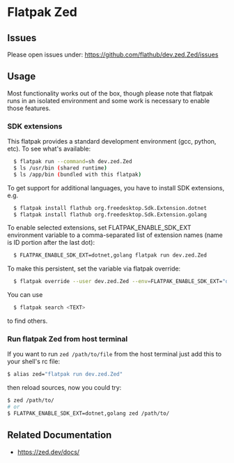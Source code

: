 # Flatpak Zed

## Issues
Please open issues under: https://github.com/flathub/dev.zed.Zed/issues

## Usage

Most functionality works out of the box, though please note that flatpak runs in an isolated environment and some work is necessary to enable those features.

### SDK extensions

This flatpak provides a standard development environment (gcc, python, etc).
To see what's available:

```bash
  $ flatpak run --command=sh dev.zed.Zed
  $ ls /usr/bin (shared runtime)
  $ ls /app/bin (bundled with this flatpak)
```
To get support for additional languages, you have to install SDK extensions, e.g.

```bash
  $ flatpak install flathub org.freedesktop.Sdk.Extension.dotnet
  $ flatpak install flathub org.freedesktop.Sdk.Extension.golang
```
To enable selected extensions, set FLATPAK_ENABLE_SDK_EXT environment variable
to a comma-separated list of extension names (name is ID portion after the last dot):

```bash
  $ FLATPAK_ENABLE_SDK_EXT=dotnet,golang flatpak run dev.zed.Zed
```
To make this persistent, set the variable via flatpak override:

```bash
  $ flatpak override --user dev.zed.Zed --env=FLATPAK_ENABLE_SDK_EXT="dotnet,golang"
```

You can use

```bash
  $ flatpak search <TEXT>
```
to find others.

### Run flatpak Zed from host terminal

If you want to run `zed /path/to/file` from the host terminal just add this
to your shell's rc file:

```bash
$ alias zed="flatpak run dev.zed.Zed"
```

then reload sources, now you could try:

```bash
$ zed /path/to/
# or
$ FLATPAK_ENABLE_SDK_EXT=dotnet,golang zed /path/to/
```

## Related Documentation

- https://zed.dev/docs/